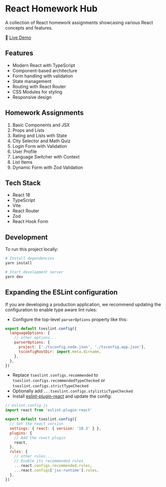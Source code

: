 # React Homework Hub

A collection of React homework assignments showcasing various React concepts and features.

🔗 [Live Demo](https://courses-hub-nine.vercel.app/)

## Features

- Modern React with TypeScript
- Component-based architecture
- Form handling with validation
- State management
- Routing with React Router
- CSS Modules for styling
- Responsive design

## Homework Assignments

1. Basic Components and JSX
2. Props and Lists
3. Rating and Lists with State
4. City Selector and Math Quiz
5. Login Form with Validation
6. User Profile
7. Language Switcher with Context
8. List Items
9. Dynamic Form with Zod Validation

## Tech Stack

- React 18
- TypeScript
- Vite
- React Router
- Zod
- React Hook Form

## Development

To run this project locally:

```bash
# Install dependencies
yarn install

# Start development server
yarn dev
```

## Expanding the ESLint configuration

If you are developing a production application, we recommend updating the configuration to enable type aware lint rules:

- Configure the top-level `parserOptions` property like this:

```js
export default tseslint.config({
  languageOptions: {
    // other options...
    parserOptions: {
      project: ['./tsconfig.node.json', './tsconfig.app.json'],
      tsconfigRootDir: import.meta.dirname,
    },
  },
})
```

- Replace `tseslint.configs.recommended` to `tseslint.configs.recommendedTypeChecked` or `tseslint.configs.strictTypeChecked`
- Optionally add `...tseslint.configs.stylisticTypeChecked`
- Install [eslint-plugin-react](https://github.com/jsx-eslint/eslint-plugin-react) and update the config:

```js
// eslint.config.js
import react from 'eslint-plugin-react'

export default tseslint.config({
  // Set the react version
  settings: { react: { version: '18.3' } },
  plugins: {
    // Add the react plugin
    react,
  },
  rules: {
    // other rules...
    // Enable its recommended rules
    ...react.configs.recommended.rules,
    ...react.configs['jsx-runtime'].rules,
  },
})
```
